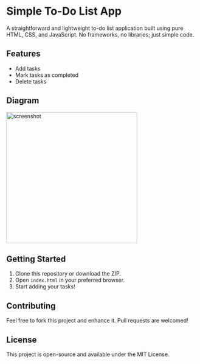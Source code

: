 # Simple To-Do List App

A straightforward and lightweight to-do list application built using pure HTML, CSS, and JavaScript. No frameworks, no libraries; just simple code.

## Features

- Add tasks
- Mark tasks as completed
- Delete tasks

## Diagram
<img width="344" alt="screenshot" src="https://github.com/tarun010/careertech/assets/25506296/4b0f3974-ffb7-402d-99fb-7d5a5042965e">



## Getting Started

1. Clone this repository or download the ZIP.
2. Open `index.html` in your preferred browser.
3. Start adding your tasks!

## Contributing

Feel free to fork this project and enhance it. Pull requests are welcomed!

## License

This project is open-source and available under the MIT License.
